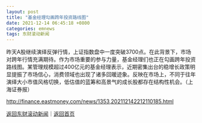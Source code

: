 ```yaml
---
layout: post
title: "基金经理勾画跨年投资路线图"
date: 2021-12-14 06:45:18 +0800
categories: emnews
tags: 东财滚动新闻
---
```


昨天A股继续演绎反弹行情，上证指数盘中一度突破3700点。在此背景下，市场对跨年行情充满期待。作为市场重要的参与力量，基金经理们也正在勾画跨年投资路线图。某管理规模超过400亿元的基金经理表示，近期密集出台的稳增长政策明显提振了市场信心，消费领域也出现了诸多回暖迹象。反映在市场上，不同于往年演绎大小市值风格切换，低估值的蓝筹和高景气的成长股都存在结构性机会。（上海证券报）

<http://finance.eastmoney.com/news/1353,202112142212110185.html>

[返回东财滚动新闻](//finews.withounder.com/emnews/)｜[返回首页](//finews.withounder.com/)